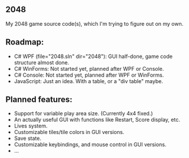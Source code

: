 ## 2048
My 2048 game source code(s), which I'm trying to figure out on my own.
## Roadmap:
 - C# WPF (file="2048.sln" dir="2048"): GUI half-done, game code structure almost done.
 - C# WinForms: Not started yet, planned after WPF or Console.
 - C# Console: Not started yet, planned after WPF or WinForms.
 - JavaScript: Just an idea. With a table, or a "div table" maybe.
## Planned features:
 - Support for variable play area size. (Currently 4x4 fixed.)
 - An actually useful GUI with functions like Restart, Score display, etc.
 - Lives system.
 - Customizable tiles/tile colors in GUI versions.
 - Save state.
 - Customizable keybindings, and mouse control in GUI versions.
 - ...
